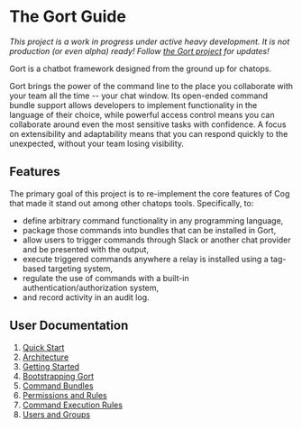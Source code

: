 # The Gort Guide

*_This project is a work in progress under active heavy development. It is not production (or even alpha) ready! Follow [the Gort project](https://github.com/getgort/gort) for updates!_*

Gort is a chatbot framework designed from the ground up for chatops.

Gort brings the power of the command line to the place you collaborate with your team all the time -- your chat window. Its open-ended command bundle support allows developers to implement functionality in the language of their choice, while powerful access control means you can collaborate around even the most sensitive tasks with confidence. A focus on extensibility and adaptability means that you can respond quickly to the unexpected, without your team losing visibility.

## Features

The primary goal of this project is to re-implement the core features of Cog that made it stand out among other chatops tools. Specifically, to:

* define arbitrary command functionality in any programming language,
* package those commands into bundles that can be installed in Gort,
* allow users to trigger commands through Slack or another chat provider and be presented with the output,
* execute triggered commands anywhere a relay is installed using a tag-based targeting system,
* regulate the use of commands with a built-in authentication/authorization system,
* and record activity in an audit log.

## User Documentation

1. [Quick Start](quickstart.md)
2. [Architecture](architecture.md)
3. [Getting Started](getting-started.md)
3. [Bootstrapping Gort](bootstrapping.md)
4. [Command Bundles](bundles.md)
5. [Permissions and Rules](rules.md)
6. [Command Execution Rules](execution-rules.md)
7. [Users and Groups](users+groups.md)
